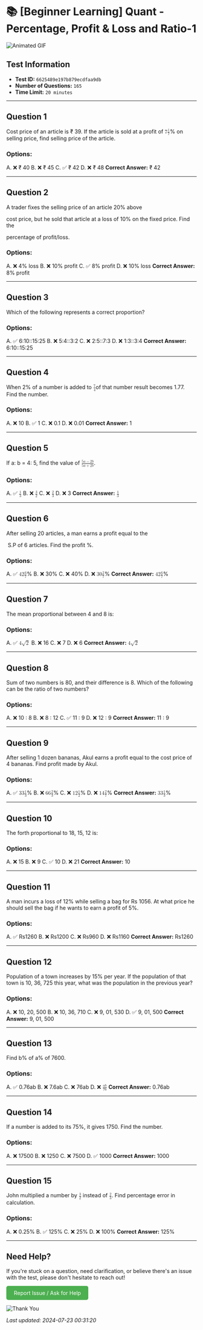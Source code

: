 # 📚 [Beginner Learning] Quant - Percentage, Profit & Loss and Ratio-1

![Animated GIF](https://media.giphy.com/media/l0HlNaQ6gWfllcjDO/giphy.gif)

## Test Information

- **Test ID:** `6625489e197b879ecdfaa9db`
- **Number of Questions:** `165`
- **Time Limit:** `20 minutes`

---

## Question 1
Cost price of an article is ₹ 39. If the article is sold at a profit of <!-- MathType@Translator@5@5@MathML2 (DataObject).tdl@MathML 2.0 (DataObject)@ --><math xmlns="http://www.w3.org/1998/Math/MathML"><mrow><mn>7</mn><mfrac><mn>1</mn><mn>7</mn></mfrac></mrow></math><!-- MathType@End@5@5@ -->% on selling price, find selling price of the article.

### Options:

A. ❌ ₹ 40
B. ❌ ₹ 45
C. ✅ ₹ 42
D. ❌ ₹ 48
**Correct Answer:** ₹ 42

---

## Question 2
A trader fixes the selling price of an article 20% above
cost price, but he sold that article at a loss of 10% on the fixed price. Find the
percentage of profit/loss.

### Options:

A. ❌ 4% loss
B. ❌ 10% profit
C. ✅ 8% profit
D. ❌ 10% loss
**Correct Answer:** 8% profit

---

## Question 3
Which of the following represents a correct proportion?

### Options:

A. ✅ 6:10::15:25
B. ❌ 5:4::3:2
C. ❌ 2:5::7:3
D. ❌ 1:3::3:4
**Correct Answer:** 6:10::15:25

---

## Question 4
When 2% of a number is added to <!-- MathType@Translator@5@5@MathML2 (DataObject).tdl@MathML 2.0 (DataObject)@ --><math xmlns="http://www.w3.org/1998/Math/MathML"><mrow><mfrac><mn>7</mn><mn>4</mn></mfrac></mrow></math><!-- MathType@End@5@5@ -->of that number result becomes 1.77. Find the number.

### Options:

A. ❌ 10
B. ✅ 1
C. ❌ 0.1
D. ❌ 0.01
**Correct Answer:** 1

---

## Question 5
If a: b = 4: 5, find the value of <!-- MathType@Translator@5@5@MathML2 (DataObject).tdl@MathML 2.0 (DataObject)@ --><math xmlns="http://www.w3.org/1998/Math/MathML"><mrow><mfrac><mrow><mn>5</mn><mi>a</mi><mo>−</mo><mn>2</mn><mi>b</mi></mrow><mrow><mn>5</mn><mi>a</mi><mo>+</mo><mn>2</mn><mi>b</mi></mrow></mfrac></mrow></math><!-- MathType@End@5@5@ -->.

### Options:

A. ✅ <!-- MathType@Translator@5@5@MathML2 (DataObject).tdl@MathML 2.0 (DataObject)@ --><math xmlns="http://www.w3.org/1998/Math/MathML"><mrow><mfrac><mn>1</mn><mn>3</mn></mfrac></mrow></math><!-- MathType@End@5@5@ -->
B. ❌ <!-- MathType@Translator@5@5@MathML2 (DataObject).tdl@MathML 2.0 (DataObject)@ --><math xmlns="http://www.w3.org/1998/Math/MathML"><mrow><mfrac><mn>3</mn><mn>2</mn></mfrac></mrow></math><!-- MathType@End@5@5@ -->
C. ❌ <!-- MathType@Translator@5@5@MathML2 (DataObject).tdl@MathML 2.0 (DataObject)@ --><math xmlns="http://www.w3.org/1998/Math/MathML"><mrow><mfrac><mn>2</mn><mn>3</mn></mfrac></mrow></math><!-- MathType@End@5@5@ -->
D. ❌ 3
**Correct Answer:** <!-- MathType@Translator@5@5@MathML2 (DataObject).tdl@MathML 2.0 (DataObject)@ --><math xmlns="http://www.w3.org/1998/Math/MathML"><mrow><mfrac><mn>1</mn><mn>3</mn></mfrac></mrow></math><!-- MathType@End@5@5@ -->

---

## Question 6
After selling 20 articles, a man earns a profit equal to the
 S.P of 6 articles. Find the profit %.

### Options:

A. ✅ <!-- MathType@Translator@5@5@MathML2 (DataObject).tdl@MathML 2.0 (DataObject)@ --><math xmlns="http://www.w3.org/1998/Math/MathML"><mrow><mn>42</mn><mfrac><mn>6</mn><mn>7</mn></mfrac></mrow></math><!-- MathType@End@5@5@ -->%
B. ❌ 30%
C. ❌ 40%
D. ❌ <!-- MathType@Translator@5@5@MathML2 (DataObject).tdl@MathML 2.0 (DataObject)@ --><math xmlns="http://www.w3.org/1998/Math/MathML"><mrow><mn>30</mn><mfrac><mn>2</mn><mn>7</mn></mfrac></mrow></math><!-- MathType@End@5@5@ -->%
**Correct Answer:** <!-- MathType@Translator@5@5@MathML2 (DataObject).tdl@MathML 2.0 (DataObject)@ --><math xmlns="http://www.w3.org/1998/Math/MathML"><mrow><mn>42</mn><mfrac><mn>6</mn><mn>7</mn></mfrac></mrow></math><!-- MathType@End@5@5@ -->%

---

## Question 7
The mean proportional between 4 and 8 is:

### Options:

A. ✅ <!-- MathType@Translator@5@5@MathML2 (DataObject).tdl@MathML 2.0 (DataObject)@ --><math xmlns="http://www.w3.org/1998/Math/MathML"><mrow><mn>4</mn><msqrt><mn>2</mn></msqrt></mrow></math><!-- MathType@End@5@5@ -->
B. ❌ 16
C. ❌ 7
D. ❌ 6
**Correct Answer:** <!-- MathType@Translator@5@5@MathML2 (DataObject).tdl@MathML 2.0 (DataObject)@ --><math xmlns="http://www.w3.org/1998/Math/MathML"><mrow><mn>4</mn><msqrt><mn>2</mn></msqrt></mrow></math><!-- MathType@End@5@5@ -->

---

## Question 8
Sum of two numbers is 80, and their difference is 8. Which of the following can be the ratio of two numbers?

### Options:

A. ❌ 10 : 8
B. ❌ 8 : 12
C. ✅ 11 : 9
D. ❌ 12 : 9
**Correct Answer:** 11 : 9

---

## Question 9
After selling 1 dozen bananas, Akul earns a profit equal to the cost price of 4 bananas. Find profit made by Akul.

### Options:

A. ✅ <!-- MathType@Translator@5@5@MathML2 (DataObject).tdl@MathML 2.0 (DataObject)@ --><math xmlns="http://www.w3.org/1998/Math/MathML"><mrow><mn>33</mn><mfrac><mn>1</mn><mn>3</mn></mfrac></mrow></math><!-- MathType@End@5@5@ -->%
B. ❌ <!-- MathType@Translator@5@5@MathML2 (DataObject).tdl@MathML 2.0 (DataObject)@ --><math xmlns="http://www.w3.org/1998/Math/MathML"><mrow><mn>66</mn><mfrac><mn>2</mn><mn>3</mn></mfrac></mrow></math><!-- MathType@End@5@5@ -->%
C. ❌ <!-- MathType@Translator@5@5@MathML2 (DataObject).tdl@MathML 2.0 (DataObject)@ --><math xmlns="http://www.w3.org/1998/Math/MathML"><mrow><mn>12</mn><mfrac><mn>1</mn><mn>2</mn></mfrac></mrow></math><!-- MathType@End@5@5@ -->%
D. ❌ <!-- MathType@Translator@5@5@MathML2 (DataObject).tdl@MathML 2.0 (DataObject)@ --><math xmlns="http://www.w3.org/1998/Math/MathML"><mrow><mn>14</mn><mfrac><mn>2</mn><mn>7</mn></mfrac></mrow></math><!-- MathType@End@5@5@ -->%
**Correct Answer:** <!-- MathType@Translator@5@5@MathML2 (DataObject).tdl@MathML 2.0 (DataObject)@ --><math xmlns="http://www.w3.org/1998/Math/MathML"><mrow><mn>33</mn><mfrac><mn>1</mn><mn>3</mn></mfrac></mrow></math><!-- MathType@End@5@5@ -->%

---

## Question 10
The forth proportional to 18, 15, 12 is:

### Options:

A. ❌ 15
B. ❌ 9
C. ✅ 10
D. ❌ 21
**Correct Answer:** 10

---

## Question 11
A man incurs a loss of 12% while selling a bag for Rs 1056. At what price he should sell the bag if he wants to earn a profit of 5%.

### Options:

A. ✅ Rs1260
B. ❌ Rs1200
C. ❌ Rs960
D. ❌ Rs1160
**Correct Answer:** Rs1260

---

## Question 12
Population of a town increases by 15% per year. If the population of that town is 10, 36, 725 this year, what was the population in the previous year?

### Options:

A. ❌ 10, 20, 500
B. ❌ 10, 36, 710
C. ❌ 9, 01, 530
D. ✅ 9, 01, 500
**Correct Answer:** 9, 01, 500

---

## Question 13
Find b% of a% of 7600.

### Options:

A. ✅ 0.76ab
B. ❌ 7.6ab
C. ❌ 76ab
D. ❌ <!-- MathType@Translator@5@5@MathML2 (DataObject).tdl@MathML 2.0 (DataObject)@ --><math xmlns="http://www.w3.org/1998/Math/MathML"><mrow><mfrac><mrow><mi>a</mi><mi>b</mi></mrow><mrow><mn>76</mn></mrow></mfrac></mrow></math><!-- MathType@End@5@5@ -->
**Correct Answer:** 0.76ab

---

## Question 14
If a number is added to its 75%, it gives 1750. Find the number.

### Options:

A. ❌ 17500
B. ❌ 1250
C. ❌ 7500
D. ✅ 1000
**Correct Answer:** 1000

---

## Question 15
John multiplied a number by <!-- MathType@Translator@5@5@MathML2 (DataObject).tdl@MathML 2.0 (DataObject)@ --><math xmlns="http://www.w3.org/1998/Math/MathML"><mrow><mfrac><mn>3</mn><mn>2</mn></mfrac></mrow></math><!-- MathType@End@5@5@ --> instead of <!-- MathType@Translator@5@5@MathML2 (DataObject).tdl@MathML 2.0 (DataObject)@ --><math xmlns="http://www.w3.org/1998/Math/MathML"><mrow><mfrac><mn>2</mn><mn>3</mn></mfrac></mrow></math><!-- MathType@End@5@5@ -->. Find percentage error in calculation.

### Options:

A. ❌ 0.25%
B. ✅ 125%
C. ❌ 25%
D. ❌ 100%
**Correct Answer:** 125%

---

## Need Help?

If you're stuck on a question, need clarification, or believe there's an issue with the test, please don't hesitate to reach out!

<a href='mailto:ujjwaljha744@gmail.com?subject=Help%20Needed%20-%20_Beginner Learning_ Quant - Percentage_ Profit _ Loss and Ratio-1&body=Test%20ID%3A%206625489e197b879ecdfaa9db%0A%0AQuestion%20Number%3A%20%0A%0ADescription%20of%20Issue%3A%20' style='display: inline-block; padding: 10px 20px; background-color: #4CAF50; color: white; text-decoration: none; border-radius: 5px;'>Report Issue / Ask for Help</a>

![Thank You](https://media.giphy.com/media/M9NbzZjAcxq9jS9LZJ/giphy.gif)

*Last updated: 2024-07-23 00:31:20*

